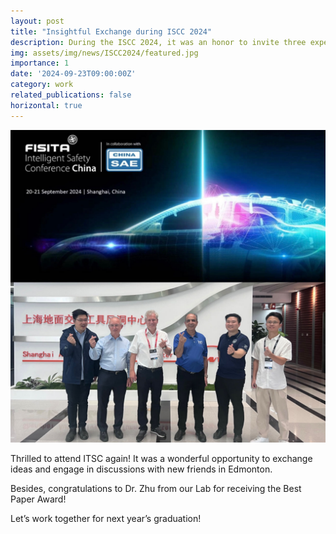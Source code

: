 ```yaml
---
layout: post
title: "Insightful Exchange during ISCC 2024"
description: During the ISCC 2024, it was an honor to invite three experts (Prof. Abbas Jamalipour, EIC IEEE TVT, Dr. Jost Bernasch, CEO of Virtual Vehicle Research GmbH, and Dr. Michael Paulweber, Dir. Research & Technology ITS, AVL List GesmbH) to visit the School of Automotive Studies, Tongji University and our TJIIV Lab.
img: assets/img/news/ISCC2024/featured.jpg
importance: 1
date: '2024-09-23T09:00:00Z'
category: work
related_publications: false
horizontal: true
---
```


![png](/assets/img/news/ISCC2024/featured.jpg) 


Thrilled to attend ITSC again! It was a wonderful opportunity to exchange ideas and engage in discussions with new friends in Edmonton.

Besides, congratulations to Dr. Zhu from our Lab for receiving the Best Paper Award! 

Let’s work together for next year’s graduation!